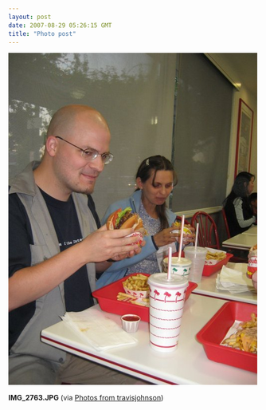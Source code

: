 ```yaml
---
layout: post
date: 2007-08-29 05:26:15 GMT
title: "Photo post"
---
```

![travisj](/images/7e71247ad781c61e8467f765367a8ca5dbd2fedf17282086bb9153339980b958.jpg)

<b>IMG_2763.JPG</b> (via <a href="http://www.flickr.com/photos/travisjohnson/1263068555/">Photos from travisjohnson</a>)